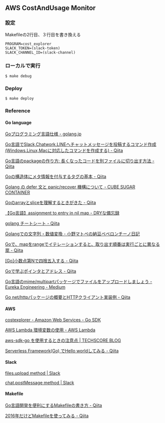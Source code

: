 ## AWS CostAndUsage Monitor

### 設定
Makefileの2行目、３行目を書き換える

```
PROGRAM=cost_explorer
SLACK_TOKEN=(slack-token)
SLACK_CHANNEL_ID=(slack-channel)
```

### ローカルで実行

```
$ make debug
```

### Deploy

```
$ make deploy
```

### Reference

#### Go language
[Goプログラミング言語仕様 - golang.jp](http://golang.jp/go_spec)

[Go言語でSlack,Chatwork,LINEへチャットメッセージを投稿するコマンド作成 (Windows,Linux,Macに対応したコマンドを作成する) - Qiita](https://qiita.com/na0AaooQ/items/7f937ff1fd938eb89b6a#_reference-a1d0bb5cd8f60a21af76)

[Go言語のpackageの作り方: 長くなったコードを別ファイルに切り出す方法 - Qiita](https://qiita.com/suin/items/f4ad02e4123c8a3c75eb)

[Goの構造体にメタ情報を付与するタグの基本 - Qiita](https://qiita.com/itkr/items/9b4e8d8c6d574137443c)

[Golang の defer 文と panic/recover 機構について - CUBE SUGAR CONTAINER](https://blog.amedama.jp/entry/2015/10/11/123535)

[Goのarrayとsliceを理解するときがきた - Qiita](https://qiita.com/seihmd/items/d9bc98a4f4f606ecaef7)

[【Go言語】assignment to entry in nil map - DRYな備忘録](https://otiai10.hatenablog.com/entry/2014/08/09/154256)

[golang チートシート - Qiita](https://qiita.com/jca02266/items/56a4fb7b07b692a6bf34#%E9%85%8D%E5%88%97%E3%82%B9%E3%83%A9%E3%82%A4%E3%82%B9)

[Golangでの文字列・数値変換 - 小野マトペの納豆ペペロンチーノ日記](http://matope.hatenablog.com/entry/2014/04/22/101127)

[Goで、mapをrangeでイテレーションすると、取り出す順番は実行ごとに異なる罠 - Qiita](https://qiita.com/yuki2006/items/5a43644e278c0777ca52)

[[Go]小数点第Nで四捨五入する - Qiita](https://qiita.com/k-kurikuri/items/bba031bbe8ff17b21890)

[Goで学ぶポインタとアドレス - Qiita](https://qiita.com/Sekky0905/items/447efa04a95e3fec217f)

[Go言語のmime/multipartパッケージでファイルをアップロードしましょう - Eureka Engineering - Medium](https://medium.com/eureka-engineering/multipart-file-upload-in-golang-c4a8eb15a3ee)

[Go net/httpパッケージの概要とHTTPクライアント実装例 - Qiita](https://qiita.com/jpshadowapps/items/463b2623209479adcd88)

#### AWS
[costexplorer - Amazon Web Services - Go SDK](https://docs.aws.amazon.com/sdk-for-go/api/service/costexplorer/#CostExplorer.GetCostAndUsage)

[AWS Lambda 環境変数の使用 - AWS Lambda](https://docs.aws.amazon.com/ja_jp/lambda/latest/dg/configuration-envvars.html#configuration-envvars-runtime)

[aws-sdk-go を使用するときの注意点 | TECHSCORE BLOG](https://www.techscore.com/blog/2017/12/25/aws-sdk-go-を使用するときの注意点/)

[Serverless Framework(Go) でHello worldしてみる - Qiita](https://qiita.com/seike460/items/b54a61ec8d07b2be8c87)

#### Slack
[files.upload method | Slack](https://api.slack.com/methods/files.upload)

[chat.postMessage method | Slack](https://api.slack.com/methods/chat.postMessage)


#### Makefile

[Go言語開発を便利にするMakefileの書き方 - Qiita](https://qiita.com/yoskeoka/items/317a3afab370155b3ae8)

[2016年だけどMakefileを使ってみる - Qiita](https://qiita.com/petitviolet/items/a1da23221968ee86193b)
